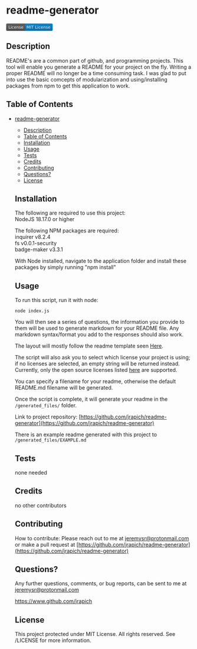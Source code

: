 
  # readme-generator
  <svg xmlns="http://www.w3.org/2000/svg" xmlns:xlink="http://www.w3.org/1999/xlink" width="126" height="20" role="img" aria-label="License: MIT License"><title>License: MIT License</title><linearGradient id="s" x2="0" y2="100%"><stop offset="0" stop-color="#bbb" stop-opacity=".1"/><stop offset="1" stop-opacity=".1"/></linearGradient><clipPath id="r"><rect width="126" height="20" rx="3" fill="#fff"/></clipPath><g clip-path="url(#r)"><rect width="51" height="20" fill="#555"/><rect x="51" width="75" height="20" fill="#007ec6"/><rect width="126" height="20" fill="url(#s)"/></g><g fill="#fff" text-anchor="middle" font-family="Verdana,Geneva,DejaVu Sans,sans-serif" text-rendering="geometricPrecision" font-size="110"><text aria-hidden="true" x="265" y="150" fill="#010101" fill-opacity=".3" transform="scale(.1)" textLength="410">License</text><text x="265" y="140" transform="scale(.1)" fill="#fff" textLength="410">License</text><text aria-hidden="true" x="875" y="150" fill="#010101" fill-opacity=".3" transform="scale(.1)" textLength="650">MIT License</text><text x="875" y="140" transform="scale(.1)" fill="#fff" textLength="650">MIT License</text></g></svg>
  
  ## Description
  README's are a common part of github, and programming projects. This tool will enable you generate a README for your project on the fly. Writing a proper README will no longer be a time consuming task.   I was glad to put into use the basic comcepts of modularization and using/installing packages from npm to get this application to work.  

  ## Table of Contents
- [readme-generator](#readme-generator)
  - [Description](#description)
  - [Table of Contents](#table-of-contents)
  - [Installation](#installation)
  - [Usage](#usage)
  - [Tests](#tests)
  - [Credits](#credits)
  - [Contributing](#contributing)
  - [Questions?](#questions)
  - [License](#license)

  ## Installation
  The following are required to use this project:  
  NodeJS 18.17.0 or higher  

  The following NPM packages are required:  
  inquirer v8.2.4   
  fs v0.0.1-security   
  badge-maker v3.3.1   
  
  With Node installed, navigate to the application folder and install these packages by simply running "npm install"

  ## Usage
  To run this script, run it with node:  

  `node index.js`   

  You will then see a series of questions, the information you provide to them will be used to generate markdown for your README file.  Any markdown syntax/format you add to the responses should also work.   

  The layout will mostly follow the readme template seen [Here]("./utils/template-readme.md).

  The script will also ask you to select which license your project is using; if no licenses are selected, an empty string will be returned instead. Currently, only the  open source licenses listed [here](https://www.choosealicense.com/licenses) are supported.   
  
  You can specify a filename for your readme, otherwise the default README.md filename will be generated. 

  Once the script is complete, it will generate your readme in the `/generated_files/` folder.

  Link to project repository: [https://github.com/jrapich/readme-generator](https://github.com/jrapich/readme-generator)

  There is an example readme generated with this project to `/generated_files/EXAMPLE.md`

  ## Tests
  none needed

  ## Credits
  no other contributors

  ## Contributing
  How to contribute:
  Please reach out to me at jeremysr@protonmail.com or make a pull request at [https://github.com/jrapich/readme-generator](https://github.com/jrapich/readme-generator)

  ## Questions?
  Any further questions, comments, or bug reports, can be sent to me at jeremysr@protonmail.com
  
  https://www.github.com/jrapich

  ## License
  This project protected under MIT License.
  All rights reserved. See /LICENSE for more information.

  